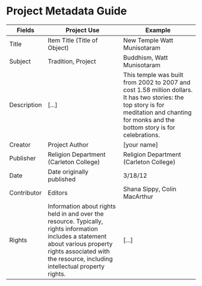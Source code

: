 # Project Metadata Guide

| Fields | Project Use | Example |
| -- | -- | -- |
| Title | Item Title (Title of Object) | New Temple Watt Munisotaram |
| Subject | Tradition, Project | Buddhism, Watt Munisotaram |
| Description | [...] | This temple was built from 2002 to 2007 and cost 1.58 million dollars. It has two stories: the top story is for meditation and chanting for monks and the bottom story is for celebrations.  |
| Creator | Project Author | [your name] |
| Publisher | Religion Department (Carleton College) | Religion Department (Carleton College) |
| Date | Date originally published  | 3/18/12 |
| Contributor | Editors | Shana Sippy, Colin MacArthur |
| Rights | Information about rights held in and over the resource. Typically, rights information includes a statement about various property rights associated with the resource, including intellectual property rights. | [...] |


